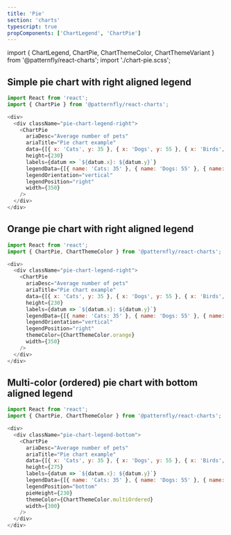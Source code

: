 ```yaml
---
title: 'Pie'
section: 'charts'
typescript: true
propComponents: ['ChartLegend', 'ChartPie']
---
```


import { ChartLegend, ChartPie, ChartThemeColor, ChartThemeVariant } from '@patternfly/react-charts';
import './chart-pie.scss';

## Simple pie chart with right aligned legend
```js
import React from 'react';
import { ChartPie } from '@patternfly/react-charts';

<div>
  <div className="pie-chart-legend-right">
    <ChartPie
      ariaDesc="Average number of pets"
      ariaTitle="Pie chart example"
      data={[{ x: 'Cats', y: 35 }, { x: 'Dogs', y: 55 }, { x: 'Birds', y: 10 }]}
      height={230}
      labels={datum => `${datum.x}: ${datum.y}`}
      legendData={[{ name: 'Cats: 35' }, { name: 'Dogs: 55' }, { name: 'Birds: 10' }]}
      legendOrientation="vertical"
      legendPosition="right"
      width={350}
    />
  </div>
</div>
```

## Orange pie chart with right aligned legend
```js
import React from 'react';
import { ChartPie, ChartThemeColor } from '@patternfly/react-charts';

<div>
  <div className="pie-chart-legend-right">
    <ChartPie
      ariaDesc="Average number of pets"
      ariaTitle="Pie chart example"
      data={[{ x: 'Cats', y: 35 }, { x: 'Dogs', y: 55 }, { x: 'Birds', y: 10 }]}
      height={230}
      labels={datum => `${datum.x}: ${datum.y}`}
      legendData={[{ name: 'Cats: 35' }, { name: 'Dogs: 55' }, { name: 'Birds: 10' }]}
      legendOrientation="vertical"
      legendPosition="right"
      themeColor={ChartThemeColor.orange}
      width={350}
    />
  </div>
</div>
```

## Multi-color (ordered) pie chart with bottom aligned legend
```js
import React from 'react';
import { ChartPie, ChartThemeColor } from '@patternfly/react-charts';

<div>
  <div className="pie-chart-legend-bottom">
    <ChartPie
      ariaDesc="Average number of pets"
      ariaTitle="Pie chart example"
      data={[{ x: 'Cats', y: 35 }, { x: 'Dogs', y: 55 }, { x: 'Birds', y: 10 }]}
      height={275}
      labels={datum => `${datum.x}: ${datum.y}`}
      legendData={[{ name: 'Cats: 35' }, { name: 'Dogs: 55' }, { name: 'Birds: 10' }]}
      legendPosition="bottom"
      pieHeight={230}
      themeColor={ChartThemeColor.multiOrdered}
      width={300}
    />
  </div>
</div>
```
